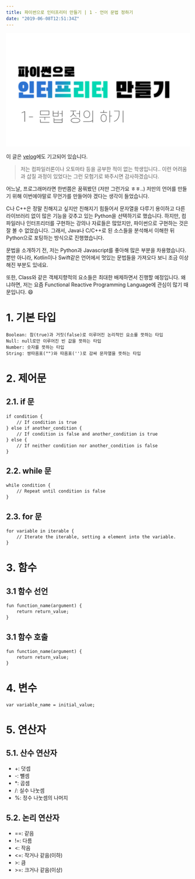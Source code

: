 ```yaml
---
title: 파이썬으로 인터프리터 만들기 | 1 - 언어 문법 정하기
date: "2019-06-08T12:51:34Z"
---
```


![banner-image.png](python_interpreter_1.png)

이 글은 [velog](https://velog.io/@devonnuri/%ED%8C%8C%EC%9D%B4%EC%8D%AC%EC%9C%BC%EB%A1%9C-%EC%9D%B8%ED%84%B0%ED%94%84%EB%A6%AC%ED%84%B0-%EB%A7%8C%EB%93%A4%EA%B8%B0-1-%EC%96%B8%EC%96%B4-%EB%AC%B8%EB%B2%95-%EC%A0%95%ED%95%98%EA%B8%B0-ibjwmybtpj)에도 기고되어 있습니다.

> 저는 컴파일러론이나 오토마타 등을 공부한 적이 없는 학생입니다.. 이런 어려움과 삽질 과정이 있었다는 그런 모험기로 봐주시면 감사하겠습니다.

어느날, 프로그래머라면 한번쯤은 꿈꿔봤던 (저만 그런가요 ㅎㅎ..) 저만의 언어를 만들기 위해 이번에야말로 무언가를 만들어야 겠다는 생각이 들었습니다.

C나 C++은 정말 친해지고 싶지만 친해지기 힘들어서 문자열을 다루기 용이하고 다른 라이브러리 없이 많은 기능을 갖추고 있는 Python을 선택하기로 했습니다. 하지만, 컴파일러나 인터프리터를 구현하는 강의나 자료들은 많았지만, 파이썬으로 구현하는 것은 잘 볼 수 없었습니다. 그래서, Java나 C/C++로 된 소스들을 분석해서  이해한 뒤 Python으로 포팅하는 방식으로 진행했습니다.

문법을 소개하기 전, 저는 Python과 Javascript를 좋아해 많은 부분을 차용했습니다. 뿐만 아니라, Kotlin이나 Swift같은 언어에서 멋있는 문법들을 가져오다 보니 조금 이상해진 부분도 있네요.

또한, Class와 같은 객체지향적의 요소들은 최대한 배제하면서 진행할 예정입니다. 왜냐하면, 저는 요즘 Functional Reactive Programming Language에 관심이 많기 때문입니다. 😄

# 1. 기본 타입

```
Boolean: 참(true)과 거짓(false)로 이루어진 논리적인 요소를 뜻하는 타입
Null: null로만 이루어진 빈 값을 뜻하는 타입
Number: 숫자를 뜻하는 타입
String: 쌍따옴표("")와 따옴표('')로 감싸 문자열을 뜻하는 타입
```

# 2. 제어문
## 2.1. if 문
```
if condition {
    // If condition is true
} else if another_condition {
    // If condition is false and another_condition is true
} else {
    // If neither condition nor another_condition is false
}
```

## 2.2. while 문
```
while condition {
    // Repeat until condition is false
}
```

## 2.3. for 문
```
for variable in iterable {
    // Iterate the iterable, setting a element into the variable.
}
```

# 3. 함수

## 3.1 함수 선언
```
fun function_name(argument) {
    return return_value;
}
```

## 3.1 함수 호출
```
fun function_name(argument) {
    return return_value;
}
```

# 4. 변수
```
var variable_name = initial_value;
```

# 5. 연산자
## 5.1. 산수 연산자
* +: 덧셉
* -: 뺼셈
* *: 곱셈
* /: 실수 나눗셈
* %: 정수 나눗셈의 나머지

## 5.2. 논리 연산자
* ==: 같음
* !=: 다름
* <: 작음
* <=: 작거나 같음(이하)
* \>: 큼
* \>=: 크거나 같음(이상)